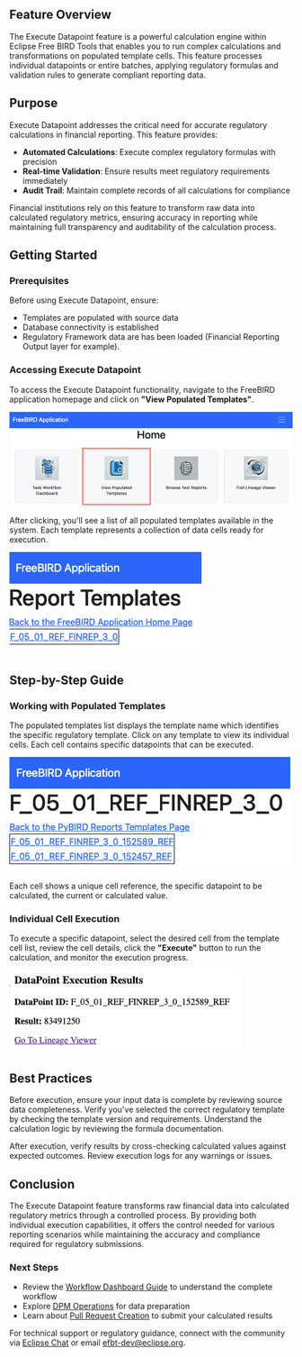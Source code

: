 ## Feature Overview

The Execute Datapoint feature is a powerful calculation engine within Eclipse Free BIRD Tools that enables you to run complex calculations and transformations on populated template cells. This feature processes individual datapoints or entire batches, applying regulatory formulas and validation rules to generate compliant reporting data.

## Purpose

Execute Datapoint addresses the critical need for accurate regulatory calculations in financial reporting. This feature provides:
- **Automated Calculations**: Execute complex regulatory formulas with precision
- **Real-time Validation**: Ensure results meet regulatory requirements immediately
- **Audit Trail**: Maintain complete records of all calculations for compliance

Financial institutions rely on this feature to transform raw data into calculated regulatory metrics, ensuring accuracy in reporting while maintaining full transparency and auditability of the calculation process.

## Getting Started

### Prerequisites
Before using Execute Datapoint, ensure:
- Templates are populated with source data
- Database connectivity is established
- Regulatory Framework data are has been loaded (Financial Reporting Output layer for example).

### Accessing Execute Datapoint

To access the Execute Datapoint functionality, navigate to the FreeBIRD application homepage and click on **"View Populated Templates"**.

![Homepage - Click on View Populated Templates](images/screenshots/execute_datapoints/homepage_click_on_view_populated_templates.png)

After clicking, you'll see a list of all populated templates available in the system. Each template represents a collection of data cells ready for execution.

![List of Populated Templates](images/screenshots/execute_datapoints/list_of_populated_templates.png)

## Step-by-Step Guide

### Working with Populated Templates

The populated templates list displays the template name which identifies the specific regulatory template.
Click on any template to view its individual cells. Each cell contains specific datapoints that can be executed.

![List of Populated Template Cells](images/screenshots/execute_datapoints/list_of_populated_template_cells.png)

Each cell shows a unique cell reference, the specific datapoint to be calculated, the current or calculated value.

### Individual Cell Execution

To execute a specific datapoint, select the desired cell from the template cell list, review the cell details, click the **"Execute"** button to run the calculation, and monitor the execution progress.

![Populated Template Cell Execution](images/screenshots/execute_datapoints/populated_template_cell_execution.png)

## Best Practices

Before execution, ensure your input data is complete by reviewing source data completeness. Verify you've selected the correct regulatory template by checking the template version and requirements. Understand the calculation logic by reviewing the formula documentation.

After execution, verify results by cross-checking calculated values against expected outcomes. Review execution logs for any warnings or issues.

## Conclusion

The Execute Datapoint feature transforms raw financial data into calculated regulatory metrics through a controlled process. By providing both individual execution capabilities, it offers the control needed for various reporting scenarios while maintaining the accuracy and compliance required for regulatory submissions.

### Next Steps
- Review the [Workflow Dashboard Guide](workflow-dashboard-guide.html) to understand the complete workflow
- Explore [DPM Operations](dpm-operations-guide.html) for data preparation
- Learn about [Pull Request Creation](pull-request-creation-guide.html) to submit your calculated results

For technical support or regulatory guidance, connect with the community via [Eclipse Chat](https://chat.eclipse.org/#/room/%23technology.efbt:matrix.eclipse.org) or email [efbt-dev@eclipse.org](mailto:efbt-dev@eclipse.org).
